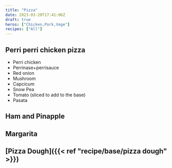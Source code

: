 ```yaml
---
title: "Pizza"
date: 2023-03-20T17:41:06Z
draft: true
heros: ["Chicken,Pork,Vege"]
recipes: ["All"]
---
```


## Perri perri chicken pizza
- Perri chicken
- Perrinase+perrisauce
- Red onion
- Mushroom
- Capcicum
- Snow Pea
- Tomato (sliced to add to the base)
- Pasata 

## Ham and Pinapple

## Margarita

## [Pizza Dough]({{< ref "recipe/base/pizza dough" >}})  